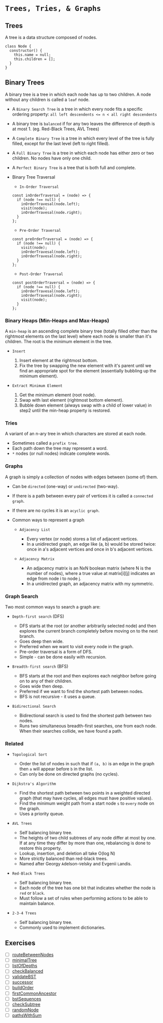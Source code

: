 # `Trees, Tries, & Graphs`

## Trees

  A tree is a data structure composed of nodes.
  ```
  class Node {
    constructor() {
      this.name = null;
      this.children = [];
    }
  }
  ```

## Binary Trees

  A binary tree is a tree in which each node has up to two children. A node without any children is called a `leaf` node.

  - A `Binary Search Tree` is a tree in which every node fits a specific ordering property: `all left descendents <= n < all right descendents`

  - A binary tree is `balanced` if for any two leaves the difference of depth is at most 1. (eg. Red-Black Trees, AVL Trees)

  - A `Complete Binary Tree` is a tree in which every level of the tree is fully filled, except for the last level (left to right filled).

  - A `Full Binary Tree` is a tree in which each node has either zero or two children. No nodes have only one child.

  - A `Perfect Binary Tree` is a tree that is both full and complete.

  - Binary Tree Traversal

    - `In-Order Traversal`
    ```
    const inOrderTraversal = (node) => {
      if (node !== null) {
        inOrderTravesal(node.left);
        visit(node);
        inOrderTravesal(node.right);
      }
    };
    ```

    - `Pre-Order Traversal`

    ```
    const preOrderTraversal = (node) => {
      if (node !== null) {
        visit(node);
        inOrderTravesal(node.left);
        inOrderTravesal(node.right);
      }
    };
    ```
    
    - `Post-Order Traversal`

    ```
    const postOrderTraversal = (node) => {
      if (node !== null) {
        inOrderTravesal(node.left);
        inOrderTravesal(node.right);
        visit(node);
      }
    };
    ```
  
### Binary Heaps (Min-Heaps and Max-Heaps)

  A `min-heap` is an ascending complete binary tree (totally filled other than the rightmost elements on the last level) where each node is smaller than it's children. The root is the minimum element in the tree.

  - `Insert`
  
    1. Insert element at the rightmost bottom.
    2. Fix the tree by swapping the new element with it's parent until we find an appropriate spot for the element (essentially bubbling up the minimum element).
  
  
  - `Extract Minimum Element`
  
    1. Get the minimum element (root node).
    2. Swap with last element (rightmost bottom element).
    3. Bubble down element (always swap with a child of lower value) in step2 until the min-heap property is restored.

### Tries

  A variant of an n-ary tree in which characters are stored at each node.

  - Sometimes called a `prefix tree`.
  - Each path down the tree may represent a word.
  - `*` nodes (or null nodes) indicate complete words.

### Graphs

  A graph is simply a collection of nodes with edges between (some of) them.

  - Can be `directed` (one-way) or `undirected` (two-way).
  - If there is a path between every pair of vertices it is called a `connected graph`.
  - If there are no cycles it is an `acyclic graph`.
  - Common ways to represent a graph

    - `Adjacency List`

      - Every vertex (or node) stores a list of adjacent vertices. 
      - In a unidirected graph, an edge like (a, b) would be stored twice: once in a's adjacent vertices and once in b's adjacent vertices.

    - `Adjacency Matrix`

      - An adjacency matrix is an NxN boolean matrix (where N is the number of nodes), where a true value at matrix[i][j] indicates an edge from node i to node j.
      - In a unidirected graph, an adjacency matrix with my symmetric.

### Graph Search

  Two most common ways to search a graph are:

  - `Depth-first search` (DFS)

    - DFS starts at the root (or another arbitrarily selected node) and then explores the current branch completely before moving on to the next branch.
    - Goes deep then wide.
    - Preferred when we want to visit every node in the graph.
    - Pre-order traversal is a form of DFS.
    - Simple - can be done easily with recursion.

  - `Breadth-first search` (BFS)

    - BFS starts at the root and then explores each neighbor before going on to any of their children.
    - Goes wide then deep.
    - Preferred if we want to find the shortest path between nodes.
    - BFS is not recursive - it uses a queue.

  - `Bidirectional Search`

    - Bidirectional search is used to find the shortest path between two nodes.
    - Runs two simultaneous breadth-first searches, one from each node. When their searches collide, we have found a path.

### Related

  - `Topological Sort`

    - Order the list of nodes in such that if `(a, b)` is an edge in the graph then `a` will appear before `b` in the list.
    - Can only be done on directed graphs (no cycles).

  - `Dijkstra's Algorithm`

    - Find the shortest path between two points in a weighted directed graph (that may have cycles, all edges must have positive values).
    - Find the minimum weight path from a start node `s` to `every` node on the graph.
    - Uses a priority queue.

  - `AVL Trees`

    - Self balancing binary tree.
    - The heights of two child subtrees of any node differ at most by one. If at any time they differ by more than one, rebalancing is done to restore this property.
    - Lookup, insertion, and deletion all take O(log N)
    - More strictly balanced than red-black trees.
    - Named after Georgy `A`delson-`V`elsky and Evgenii `L`andis.

  - `Red-Black Trees`

    - Self balancing binary tree.
    - Each node of the tree has one bit that indicates whether the node is `red` or `black`.
    - Must follow a set of rules when performing actions to be able to maintain balance.

  - `2-3-4 Trees`

    - Self balancing binary tree.
    - Commonly used to implement dictionaries.

## Exercises
  - [ ] [routeBetweenNodes](https://github.com/rjbernaldo/katalog/blob/master/exercises/trees-tries-and-graphs/ex1.js)
  - [ ] [minimalTree](https://github.com/rjbernaldo/katalog/blob/master/exercises/trees-tries-and-graphs/ex2.js)
  - [ ] [listOfDepths](https://github.com/rjbernaldo/katalog/blob/master/exercises/trees-tries-and-graphs/ex3.js)
  - [ ] [checkBalanced](https://github.com/rjbernaldo/katalog/blob/master/exercises/trees-tries-and-graphs/ex4.js)
  - [ ] [validateBST](https://github.com/rjbernaldo/katalog/blob/master/exercises/trees-tries-and-graphs/ex5.js)
  - [ ] [successor](https://github.com/rjbernaldo/katalog/blob/master/exercises/trees-tries-and-graphs/ex6.js)
  - [ ] [buildOrder](https://github.com/rjbernaldo/katalog/blob/master/exercises/trees-tries-and-graphs/ex7.js)
  - [ ] [firstCommonAncestor](https://github.com/rjbernaldo/katalog/blob/master/exercises/trees-tries-and-graphs/ex8.js)
  - [ ] [bstSequences](https://github.com/rjbernaldo/katalog/blob/master/exercises/trees-tries-and-graphs/ex9.js)
  - [ ] [checkSubtree](https://github.com/rjbernaldo/katalog/blob/master/exercises/trees-tries-and-graphs/ex10.js)
  - [ ] [randomNode](https://github.com/rjbernaldo/katalog/blob/master/exercises/trees-tries-and-graphs/ex11.js)
  - [ ] [pathsWithSum](https://github.com/rjbernaldo/katalog/blob/master/exercises/trees-tries-and-graphs/ex12.js)
